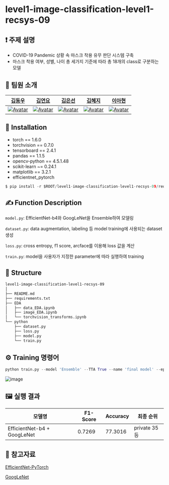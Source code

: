 # level1-image-classification-level1-recsys-09

## ❗ 주제 설명

- COVID-19 Pandemic 상황 속 마스크 착용 유무 판단 시스템 구축
- 마스크 착용 여부, 성별, 나이 총 세가지 기준에 따라 총 18개의 class로 구분하는 모델


## 👋 팀원 소개

|                                                  [김동우](https://github.com/dongwoo338)                                                   |                                                                          [김연요](https://github.com/arkdusdyk)                                                                           |                                                 [김은선](https://github.com/sun1187)                                                  |                                                                        [김혜지](https://github.com/h-y-e-j-i)                                                                         |                                                                         [이아현](https://github.com/ahyeon0508)                                                                         |
| :-------------------------------------------------------------------------------------------------------: | :-------------------------------------------------------------------------------------------------------------------------------------------------------: | :-----------------------------------------------------------------------------------------------------: | :---------------------------------------------------------------------------------------------------------------------------------------------------: | :----------------------------------------------------------------------------------------------------------------------------------------------------: |
| [![Avatar](https://user-images.githubusercontent.com/69205130/157381094-72f2de15-491e-4a4c-9954-701bf924d41b.jpg)](https://github.com/dongwoo338) | [![Avatar](https://user-images.githubusercontent.com/69205130/157381074-7d91c0e9-756a-4d23-954f-aa43e0688b30.png)](https://github.com/arkdusdyk) | [![Avatar](https://user-images.githubusercontent.com/69205130/157381102-fedbcca1-b9e8-47d6-aba4-4ae3ac182a6f.png)](https://github.com/sun1187) | [![Avatar](https://user-images.githubusercontent.com/69205130/157381112-6343be93-9a26-4778-be7d-cc038f32b459.png)](https://github.com/h-y-e-j-i) | [![Avatar](https://user-images.githubusercontent.com/69205130/157381123-15a8abd6-3dac-4dc1-9aae-d61e94cd1d04.png)](https://github.com/ahyeon0508) |


## 🔨 Installation

- torch == 1.6.0
- torchvision == 0.7.0
- tensorboard == 2.4.1
- pandas == 1.1.5
- opencv-python == 4.5.1.48
- scikit-learn ~= 0.24.1
- matplotlib == 3.2.1
- efficientnet_pytorch

```python
$ pip install -r $ROOT/level1-image-classification-level1-recsys-09/requirements.txt
```

## ✍ Function Description

`model.py`: EfficientNet-b4와  GoogLeNet을 Ensemble하여 모델링

`dataset.py`: data augmentation, labeling 등 model training에 사용되는 dataset 생성

`loss.py`: cross entropy, f1 score, arcface를 이용해 loss 값을 계산

`train.py`: model을 사용자가 지정한 parameter에 따라 실행하여 training

## 🏢 Structure

```bash
level1-image-classification-level1-recsys-09
│
├── README.md
├── requirements.txt
├── EDA
│   ├── data_EDA.ipynb
│   ├── image_EDA.ipynb
│   └── torchvision_transforms.ipynb
└── python
    ├── dataset.py
    ├── loss.py
    ├── model.py
    └── train.py
```

## ⚙️ Training 명령어

```python
python train.py --model 'Ensemble' --TTA True --name 'final model' --epoch 3
```

![image](https://user-images.githubusercontent.com/44939208/157379480-737623fe-8237-47bc-8c4a-03897a8fd3e9.png)

## 🖼️ 실행 결과

| 모델명 | F1-Score | Accuracy | 최종 순위 |
| --- | --- | --- | --- |
| EfficientNet-b4 + GoogLeNet | 0.7269 | 77.3016 | private 35등 |

## 📜 참고자료

[EfficientNet-PyTorch](https://github.com/lukemelas/EfficientNet-PyTorch)

[GoogLeNet](https://pytorch.org/vision/stable/_modules/torchvision/models/googlenet.html)

